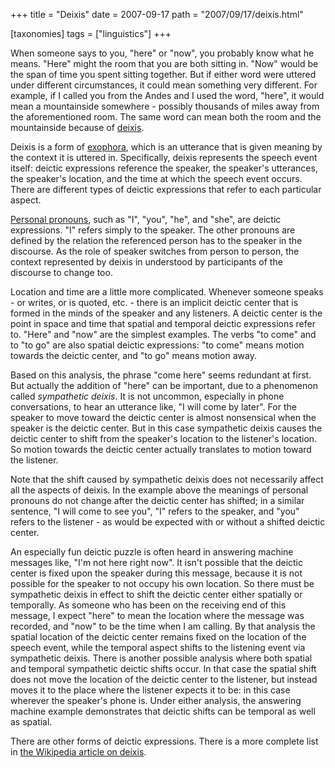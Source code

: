 +++
title = "Deixis"
date = 2007-09-17
path = "2007/09/17/deixis.html"

[taxonomies]
tags = ["linguistics"]
+++

When someone says to you, "here" or "now", you probably know what he
means. "Here" might the room that you are both sitting in. "Now" would
be the span of time you spent sitting together. But if either word
were uttered under different circumstances, it could mean something
very different. For example, if I called you from the Andes and I used
the word, "here", it would mean a mountainside somewhere - possibly
thousands of miles away from the aforementioned room. The same word
can mean both the room and the mountainside because of [deixis][].

<!-- more -->

[deixis]: http://en.wikipedia.org/wiki/Deixis

Deixis is a form of [exophora][], which is an utterance that is given
meaning by the context it is uttered in. Specifically, deixis
represents the speech event itself: deictic expressions reference the
speaker, the speaker's utterances, the speaker's location, and the
time at which the speech event occurs. There are different types of
deictic expressions that refer to each particular aspect.

[exophora]: http://en.wikipedia.org/wiki/Exophora

[Personal pronouns][], such as "I", "you", "he", and "she", are deictic
expressions. "I" refers simply to the speaker. The other pronouns are
defined by the relation the referenced person has to the speaker in
the discourse. As the role of speaker switches from person to person,
the context represented by deixis in understood by participants of the
discourse to change too.

[Personal pronouns]: http://en.wikipedia.org/wiki/Personal_pronoun

Location and time are a little more complicated. Whenever someone
speaks - or writes, or is quoted, etc. - there is an implicit deictic
center that is formed in the minds of the speaker and any listeners. A
deictic center is the point in space and time that spatial and
temporal deictic expressions refer to. "Here" and "now" are the
simplest examples. The verbs "to come" and to "to go" are also spatial
deictic expressions: "to come" means motion towards the deictic
center, and "to go" means motion away.

Based on this analysis, the phrase "come here" seems redundant at
first. But actually the addition of "here" can be important, due to a
phenomenon called *sympathetic deixis*. It is not uncommon, especially
in phone conversations, to hear an utterance like, "I will come by
later". For the speaker to move toward the deictic center is almost
nonsensical when the speaker is the deictic center. But in this case
sympathetic deixis causes the deictic center to shift from the
speaker's location to the listener's location. So motion towards the
deictic center actually translates to motion toward the listener.

Note that the shift caused by sympathetic deixis does not necessarily
affect all the aspects of deixis. In the example above the meanings of
personal pronouns do not change after the deictic center has shifted;
in a similar sentence, "I will come to see you", "I" refers to the
speaker, and "you" refers to the listener - as would be expected with
or without a shifted deictic center.

An especially fun deictic puzzle is often heard in answering machine
messages like, "I'm not here right now". It isn't possible that the
deictic center is fixed upon the speaker during this message, because
it is not possible for the speaker to not occupy his own location. So
there must be sympathetic deixis in effect to shift the deictic center
either spatially or temporally. As someone who has been on the
receiving end of this message, I expect "here" to mean the location
where the message was recorded, and "now" to be the time when I am
calling. By that analysis the spatial location of the deictic center
remains fixed on the location of the speech event, while the temporal
aspect shifts to the listening event via sympathetic deixis. There is
another possible analysis where both spatial and temporal sympathetic
deictic shifts occur. In that case the spatial shift does not move the
location of the deictic center to the listener, but instead moves it
to the place where the listener expects it to be: in this case
wherever the speaker's phone is. Under either analysis, the answering
machine example demonstrates that deictic shifts can be temporal as
well as spatial.

There are other forms of deictic expressions. There is a more complete
list in [the Wikipedia article on deixis][deixis].
